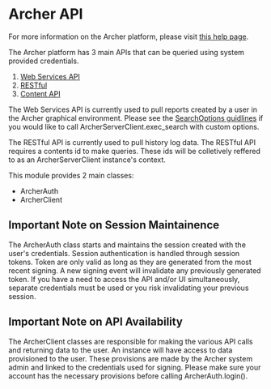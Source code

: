 # Archer API

For more information on the Archer platform, please visit [this help page](https://help.archerirm.cloud/platform_611/en-us/content/platform/integration/int_api_basics.htm).

The Archer platform has 3 main APIs that can be queried using system provided
credentials.

1) [Web Services API](https://help.archerirm.cloud/platform_611/en-us/content/api/webapi/webhelplanding.htm)
2) [RESTful](https://help.archerirm.cloud/platform_611/en-us/content/api/restapi/webhelplanding.htm)
3) [Content API](https://help.archerirm.cloud/platform_611/en-us/content/api/contentapi/contentapi_overview.htm)

The Web Services API is currently used to pull reports created by a user in the
Archer graphical environment. Please see the [SearchOptions guidlines](https://help.archerirm.cloud/platform_611/en-us/content/api/webapi/xml_formatting_guidelines_for_5.x_search_input.htm)
if you would like to call ArcherServerClient.exec_search with custom options.

The RESTful API is currently used to pull history log data. The RESTful API
requires a contents id to make queries. These ids will be colletively
reffered to as an ArcherServerClient instance's context.

This module provides 2 main classes:

- ArcherAuth
- ArcherClient

## Important Note on Session Maintainence

The ArcherAuth class starts and maintains the session created with the user's
credentials. Session authentication is handled through session tokens. Token are
only valid as long as they are generated from the most recent signing. A new
signing event will invalidate any previously generated token. If you have a need
to access the API and/or UI simultaneously, separate credentials must be used or
you risk invalidating your previous session.

## Important Note on API Availability

The ArcherClient classes are responsible for making the various API
calls and returning data to the user. An instance will have access to data
provisioned to the user. These provisions are made by the Archer system admin
and linked to the credentials used for signing. Please make sure your account
has the necessary provisions before calling ArcherAuth.login().